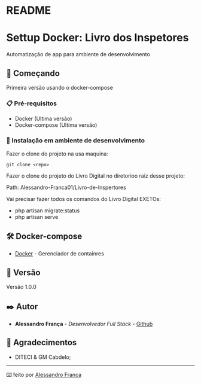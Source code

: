 # README

# Settup Docker: Livro dos Inspetores

Automatização de app para ambiente de desenvolvimento

## 🚀 Começando

Primeira versão usando o docker-compose 

### 📋 Pré-requisitos

 - Docker (Ultima versão)
 - Docker-compose (Ultima versão)

### 🔧 Instalação em ambiente de desenvolvimento

Fazer o clone do projeto na usa maquina:

```
git clone <repo>
```

Fazer o clone do projeto do Livro Digital no diretorioo raiz desse projeto:

Path: Alessandro-Franca01/Livro-de-Inspertores

Vai precisar fazer todos os comandos do Livro Digital EXETOs: 
- php artisan migrate:status
- php artisan serve

## 🛠️ Docker-compose

* [Docker](https://www.docker.com//) - Gerenciador de containres

## 📌 Versão

Versão 1.0.0 

## ✒️ Autor

* **Alessandro França** - *Desenvolvedor Full Stack* - [Github](https://github.com/Alessandro-Franca01)

## 🎁 Agradecimentos

* DITECI & GM Cabdelo;

---
⌨️ feito por [Alessandro Franca](https://github.com/Alessandro-Franca01)


